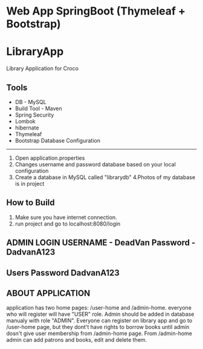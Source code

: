 Web App SpringBoot (Thymeleaf + Bootstrap)
=============================
# LibraryApp
Library Application for Croco

Tools
-------------------
* DB - MySQL
* Build Tool - Maven
* Spring Security
* Lombok
* hibernate
* Thymeleaf
* Bootstrap
Database Configuration
-------------------
1. Open application.properties
2. Changes username and password database based on your local configuration
3. Create a database in MySQL called "librarydb"
4.Photos of my database is in project

How to Build
-------------------
1. Make sure you have internet connection.
2. run project and go to localhost:8080/login
   
ADMIN LOGIN
USERNAME - DeadVan
Password - DadvanA123
-------------------
Users Password
DadvanA123
-------------------
ABOUT APPLICATION
-------------------
application has two home pages: /user-home and /admin-home.
everyone who will register will have "USER" role.
Admin should be added in database manualy with role "ADMIN".
Everyone can register on library app and go to /user-home page, but they dont't have rights to borrow books until admin dosn't give user membership from /admin-home page.
From /admin-home admin can add patrons and books, edit and delete them.
